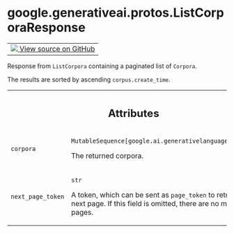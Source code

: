 
# google.generativeai.protos.ListCorporaResponse

<!-- Insert buttons and diff -->

<table class="tfo-notebook-buttons tfo-api nocontent">
<td>
  <a target="_blank" href="https://github.com/googleapis/google-cloud-python/tree/main/packages/google-ai-generativelanguage/google/ai/generativelanguage_v1beta/types/retriever_service.py#L170-L196">
    <img src="https://www.tensorflow.org/images/GitHub-Mark-32px.png" />
    View source on GitHub
  </a>
</td>
</table>



Response from ``ListCorpora`` containing a paginated list of ``Corpora``.

<!-- Placeholder for "Used in" -->
 The results are sorted by ascending
``corpus.create_time``.



<!-- Tabular view -->
 <table class="responsive fixed orange">
<colgroup><col width="214px"><col></colgroup>
<tr><th colspan="2"><h2 class="add-link">Attributes</h2></th></tr>

<tr>
<td>

`corpora`<a id="corpora"></a>

</td>
<td>

`MutableSequence[google.ai.generativelanguage.Corpus]`

The returned corpora.

</td>
</tr><tr>
<td>

`next_page_token`<a id="next_page_token"></a>

</td>
<td>

`str`

A token, which can be sent as ``page_token`` to retrieve the
next page. If this field is omitted, there are no more
pages.

</td>
</tr>
</table>



